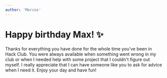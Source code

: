 ```yaml
---
author: 'Marcos'
---
```


# Happy birthday Max! ✨
Thanks for everything you have done for the whole time you've been in Hack Club. You were always available when something went wrong in my club or when I needed help with some project that I couldn't figure out myself. I really appreciate that I can have someone like you to ask for advice when I need it. Enjoy your day and have fun!

